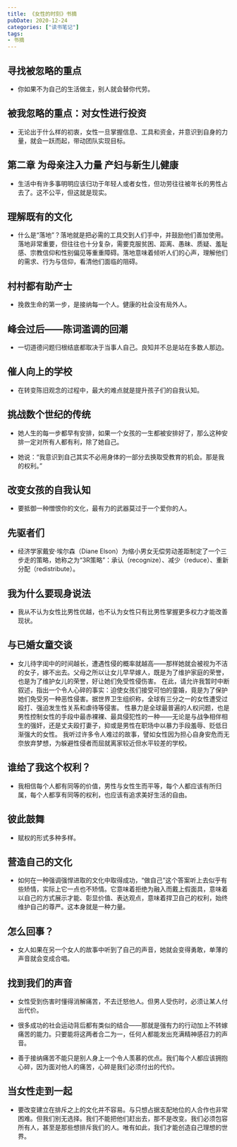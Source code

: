 ```yaml
---
title: 《女性的时刻》书摘
pubDate: 2020-12-24
categories: ["读书笔记"]
tags:
- 书摘
---
```


## 寻找被忽略的重点

- 你如果不为自己的生活做主，别人就会替你代劳。

## 被我忽略的重点：对女性进行投资

- 无论出于什么样的初衷，女性一旦掌握信息、工具和资金，并意识到自身的力量，就会一跃而起，带动团队实现目标。

## 第二章 为母亲注入力量 产妇与新生儿健康

- 生活中有许多事明明应该归功于年轻人或者女性，但功劳往往被年长的男性占去了。这不公平，但这就是现实。

## 理解既有的文化

- 什么是“落地”？落地就是把必需的工具交到人们手中，并鼓励他们善加使用。落地非常重要，但往往也十分复杂，需要克服贫困、距离、愚昧、质疑、羞耻感、宗教信仰和性别偏见等重重障碍。落地意味着倾听人们的心声，理解他们的需求、行为与信仰，看清他们面临的阻碍。

## 村村都有助产士

- 挽救生命的第一步，是接纳每一个人。健康的社会没有局外人。

## 峰会过后——陈词滥调的回潮

- 一切道德问题归根结底都取决于当事人自己。良知并不总是站在多数人那边。

## 催人向上的学校

- 在转变陈旧观念的过程中，最大的难点就是提升孩子们的自我认知。

## 挑战数个世纪的传统

- 她人生的每一步都早有安排，如果一个女孩的一生都被安排好了，那么这种安排一定对所有人都有利，除了她自己。

- 她说：“我意识到自己其实不必用身体的一部分去换取受教育的机会。那是我的权利。”

## 改变女孩的自我认知

- 要抵御一种憎恨你的文化，最有力的武器莫过于一个爱你的人。

## 先驱者们

- 经济学家戴安·埃尔森（Diane Elson）为缩小男女无偿劳动差距制定了一个三步走的策略，她称之为“3R策略”：承认（recognize）、减少（reduce）、重新分配（redistribute）。

## 我为什么要现身说法

- 我从不认为女性比男性优越，也不认为女性只有比男性掌握更多权力才能改善现状。

## 与已婚女童交谈

- 女儿待字闺中的时间越长，遭遇性侵的概率就越高——那样她就会被视为不洁的女子，嫁不出去。父母之所以让女儿早早嫁人，既是为了维护家庭的荣誉，也是为了维护女儿的荣誉，好让她们免受性侵伤害。 在此，请允许我暂时中断叙述，指出一个令人心碎的事实：迫使女孩们接受可怕的童婚，竟是为了保护她们免受另一种恶性侵害。据世界卫生组织称，全球有三分之一的女性遭受过殴打、强迫发生性关系和虐待等侵害。 性暴力是全球最普遍的人权问题，也是男性控制女性的手段中最赤裸裸、最具侵犯性的一种——无论是与战争相伴相生的强奸，还是丈夫殴打妻子，抑或是男性在职场中以暴力手段羞辱、贬低日渐强大的女性。 我听过许多令人难过的故事，譬如女性因为担心自身安危而无奈放弃梦想，为躲避性侵者而屈就离家较近但水平较差的学校。

## 谁给了我这个权利？

- 我相信每个人都有同等的价值，男性与女性生而平等，每个人都应该有所归属，每个人都享有同等的权利，也应该有追求美好生活的自由。

## 彼此鼓舞

- 赋权的形式多种多样。

## 营造自己的文化

- 如何在一种强调强悍进取的文化中取得成功，“做自己”这个答案听上去似乎有些矫情，实际上它一点也不矫情。它意味着拒绝为融入而戴上假面具，意味着以自己的方式展示才能、彰显价值、表达观点，意味着捍卫自己的权利，始终维护自己的尊严。这本身就是一种力量。

## 怎么回事？

- 女人如果在另一个女人的故事中听到了自己的声音，她就会变得勇敢，单薄的声音就会变成合唱。

## 找到我们的声音

- 女性受到伤害时懂得消解痛苦，不去迁怒他人。但男人受伤时，必须让某人付出代价。

- 很多成功的社会运动背后都有类似的结合——那就是强有力的行动加上不转嫁痛苦的能力。只要能将这两者合二为一，任何人都能发出充满精神感召力的声音。

- 善于接纳痛苦不能只是别人身上一个令人羡慕的优点。我们每个人都应该拥抱心碎，因为面对他人的痛苦，心碎是我们必须付出的代价。

## 当女性走到一起

- 要改变建立在排斥之上的文化并不容易。与只想占据支配地位的人合作也非常困难。但我们别无选择。我们不能把他们赶出去，那不是改变。我们必须包容所有人，甚至是那些想排斥我们的人。唯有如此，我们才能创造自己理想的世界。
